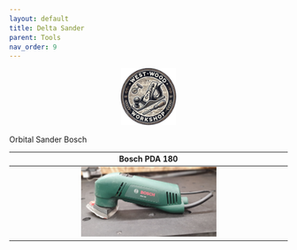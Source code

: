 ```yaml
---
layout: default
title: Delta Sander
parent: Tools
nav_order: 9
---
```


<p align="center"> <img src="../media/www_logo.png" width="20%" height="20%"/> </p>

Orbital Sander Bosch


|                                                          Bosch PDA 180                                                           |
|:--------------------------------------------------------------------------------------------------------------------------------:|
| [<img alt="image" height="25%" src="/media/Bosch_PDA_180.jpg" width="50%"/>](https://garlatti.github.io/media/Bosch_PDA_180.jpg) | 